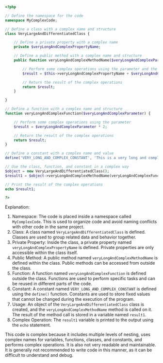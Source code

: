 ```php
<?php

// Define the namespace for the code
namespace MyComplexCode;

// Define a class with a complex name and structure
class VeryLargeAndDifferentiatedClass {

    // Define a private property with a complex name
    private $veryLongAndComplexPropertyName;

    // Define a public method with a complex name and structure
    public function veryLongAndComplexMethodName($veryLongAndComplexParameter) {

        // Perform some complex operations using the parameter and the private property
        $result = $this->veryLongAndComplexPropertyName + $veryLongAndComplexParameter;

        // Return the result of the complex operations
        return $result;
    }

}

// Define a function with a complex name and structure
function veryLongAndComplexFunction($veryLongAndComplexParameter) {

    // Perform some complex operations using the parameter
    $result = $veryLongAndComplexParameter * 2;

    // Return the result of the complex operations
    return $result;
}

// Define a constant with a complex name and value
define('VERY_LONG_AND_COMPLEX_CONSTANT', 'This is a very long and complex constant value');

// Use the class, function, and constant in a complex way
$object = new VeryLargeAndDifferentiatedClass();
$result1 = $object->veryLongAndComplexMethodName(veryLongAndComplexFunction(VERY_LONG_AND_COMPLEX_CONSTANT));

// Print the result of the complex operations
echo $result1;

?>
```

Explanation:

1. Namespace: The code is placed inside a namespace called `MyComplexCode`. This is used to organize code and avoid naming conflicts with other code in the same project.
2. Class: A class named `VeryLargeAndDifferentiatedClass` is defined. Classes are used to group related data and behavior together.
3. Private Property: Inside the class, a private property named `veryLongAndComplexPropertyName` is defined. Private properties are only accessible within the class itself.
4. Public Method: A public method named `veryLongAndComplexMethodName` is defined within the class. Public methods can be accessed from outside the class.
5. Function: A function named `veryLongAndComplexFunction` is defined outside the class. Functions are used to perform specific tasks and can be reused in different parts of the code.
6. Constant: A constant named `VERY_LONG_AND_COMPLEX_CONSTANT` is defined using the `define()` function. Constants are used to store fixed values that cannot be changed during the execution of the program.
7. Usage: An object of the `VeryLargeAndDifferentiatedClass` class is created, and the `veryLongAndComplexMethodName` method is called on it. The result of the method call is stored in a variable named `result1`.
8. Complex Operation: The `result1` variable is printed to the output using the `echo` statement.

This code is complex because it includes multiple levels of nesting, uses complex names for variables, functions, classes, and constants, and performs complex operations. It is also not very readable and maintainable. It is generally not recommended to write code in this manner, as it can be difficult to understand and debug.